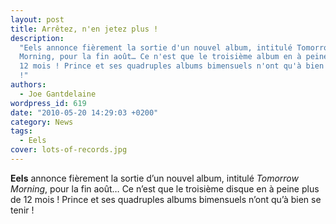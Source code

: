 ```yaml
---
layout: post
title: Arrêtez, n'en jetez plus !
description:
  "Eels annonce fièrement la sortie d'un nouvel album, intitulé Tomorrow
  Morning, pour la fin août… Ce n'est que le troisième album en à peine plus de
  12 mois ! Prince et ses quadruples albums bimensuels n'ont qu'à bien se tenir
  !"
authors:
  - Joe Gantdelaine
wordpress_id: 619
date: "2010-05-20 14:29:03 +0200"
category: News
tags:
  - Eels
cover: lots-of-records.jpg
---
```


**Eels** annonce fièrement la sortie d’un nouvel album, intitulé _Tomorrow
Morning_, pour la fin août… Ce n’est que le troisième disque en à peine plus de
12 mois ! Prince et ses quadruples albums bimensuels n’ont qu’à bien se tenir !
